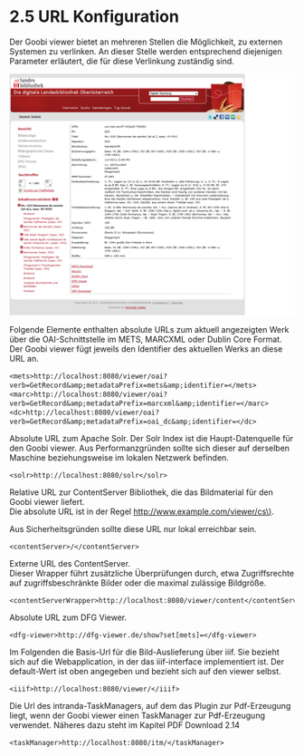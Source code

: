 # 2.5 URL Konfiguration

Der Goobi viewer bietet an mehreren Stellen die Möglichkeit, zu externen Systemen zu verlinken. An dieser Stelle werden entsprechend diejenigen Parameter erläutert, die für diese Verlinkung zuständig sind.

![](../.gitbook/assets/url-konfig.png)

Folgende Elemente enthalten absolute URLs zum aktuell angezeigten Werk über die OAI-Schnittstelle im METS, MARCXML oder Dublin Core Format. Der Goobi viewer fügt jeweils den Identifier des aktuellen Werks an diese URL an.

```markup
<mets>http://localhost:8080/viewer/oai?verb=GetRecord&amp;metadataPrefix=mets&amp;identifier=</mets>
<marc>http://localhost:8080/viewer/oai?verb=GetRecord&amp;metadataPrefix=marcxml&amp;identifier=</marc>
<dc>http://localhost:8080/viewer/oai?verb=GetRecord&amp;metadataPrefix=oai_dc&amp;identifier=</dc>
```

Absolute URL zum Apache Solr. Der Solr Index ist die Haupt-Datenquelle für den Goobi viewer. Aus Performanzgründen sollte sich dieser auf derselben Maschine beziehungsweise im lokalen Netzwerk befinden.

```markup
<solr>http://localhost:8080/solr</solr>
```

Relative URL zur ContentServer Bibliothek, die das Bildmaterial für den Goobi viewer liefert.  
Die absolute URL ist in der Regel [http://www.example.com/viewer/cs\)](http://www.example.com/viewer/cs%29#).

Aus Sicherheitsgründen sollte diese URL nur lokal erreichbar sein.

```markup
<contentServer>/</contentServer>
```

Externe URL des ContentServer.  
Dieser Wrapper führt zusätzliche Überprüfungen durch, etwa Zugriffsrechte auf zugriffsbeschränkte Bilder oder die maximal zulässige Bildgröße.

```markup
<contentServerWrapper>http://localhost:8080/viewer/content</contentServerWrapper>
```

Absolute URL zum DFG Viewer.

```markup
<dfg-viewer>http://dfg-viewer.de/show?set[mets]=</dfg-viewer>
```

Im Folgenden die Basis-Url für die Bild-Auslieferung über iiif. Sie bezieht sich auf die Webapplication, in der das iiif-interface implementiert ist. Der default-Wert ist oben angegeben und bezieht sich auf den viewer selbst.

```markup
<iiif>http://localhost:8080/viewer/</iiif>
```

Die Url des intranda-TaskManagers, auf dem das Plugin zur Pdf-Erzeugung liegt, wenn der Goobi viewer einen TaskManager zur Pdf-Erzeugung verwendet. Näheres dazu steht im Kapitel PDF Download 2.14

```markup
<taskManager>http://localhost:8080/itm/</taskManager>
```

